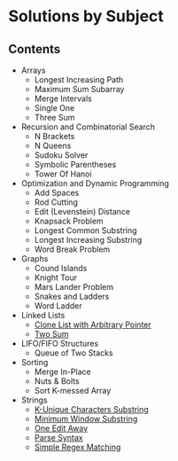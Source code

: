 # Solutions by Subject

## Contents
* Arrays
  * Longest Increasing Path
  * Maximum Sum Subarray
  * Merge Intervals
  * Single One
  * Three Sum
* Recursion and Combinatorial Search
  * N Brackets
  * N Queens
  * Sudoku Solver
  * Symbolic Parentheses
  * Tower Of Hanoi
* Optimization and Dynamic Programming
  * Add Spaces
  * Rod Cutting
  * Edit (Levenstein) Distance
  * Knapsack Problem
  * Longest Common Substring
  * Longest Increasing Substring
  * Word Break Problem
* Graphs
  * Cound Islands
  * Knight Tour
  * Mars Lander Problem
  * Snakes and Ladders
  * Word Ladder
* Linked Lists
  * [Clone List with Arbitrary Pointer](./linked_lists/clone_list/README.md)
  * [Two Sum](./linked_lists/two_sum/README.md)
* LIFO/FIFO Structures
  * Queue of Two Stacks
* Sorting
  * Merge In-Place
  * Nuts & Bolts
  * Sort K-messed Array
* Strings
  * [K-Unique Characters Substring](./strings/k_unique/README.md)
  * [Minimum Window Substring](./strings/mws/README.md)
  * [One Edit Away](./strings/one_away/README.md)
  * [Parse Syntax](./strings/parse_syntax/README.md)
  * [Simple Regex Matching](./strings/regex/README.md)
